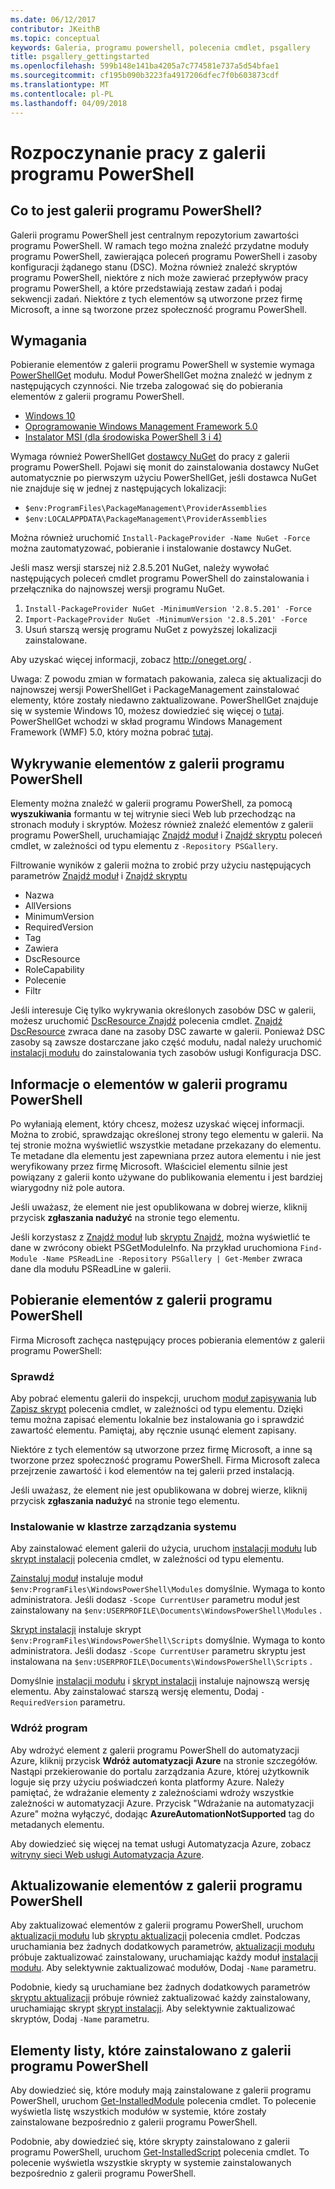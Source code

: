 ```yaml
---
ms.date: 06/12/2017
contributor: JKeithB
ms.topic: conceptual
keywords: Galeria, programu powershell, polecenia cmdlet, psgallery
title: psgallery_gettingstarted
ms.openlocfilehash: 599b148e141ba4205a7c774581e737a5d54bfae1
ms.sourcegitcommit: cf195b090b3223fa4917206dfec7f0b603873cdf
ms.translationtype: MT
ms.contentlocale: pl-PL
ms.lasthandoff: 04/09/2018
---
```

# <a name="get-started-with-the-powershell-gallery"></a>Rozpoczynanie pracy z galerii programu PowerShell

## <a name="what-is-the-powershell-gallery"></a>Co to jest galerii programu PowerShell?

Galerii programu PowerShell jest centralnym repozytorium zawartości programu PowerShell.
W ramach tego można znaleźć przydatne moduły programu PowerShell, zawierająca poleceń programu PowerShell i zasoby konfiguracji żądanego stanu (DSC). Można również znaleźć skryptów programu PowerShell, niektóre z nich może zawierać przepływów pracy programu PowerShell, a które przedstawiają zestaw zadań i podaj sekwencji zadań.
Niektóre z tych elementów są utworzone przez firmę Microsoft, a inne są tworzone przez społeczność programu PowerShell.

## <a name="requirements"></a>Wymagania

Pobieranie elementów z galerii programu PowerShell w systemie wymaga [PowerShellGet](http://go.microsoft.com/fwlink/?LinkID=760387&clcid=0x409) modułu. Moduł PowerShellGet można znaleźć w jednym z następujących czynności. Nie trzeba zalogować się do pobierania elementów z galerii programu PowerShell.

-   [Windows 10](http://go.microsoft.com/fwlink/?LinkID=624830&clcid=0x409)
-   [Oprogramowanie Windows Management Framework 5.0](http://go.microsoft.com/fwlink/?LinkId=398175)
-   [Instalator MSI (dla środowiska PowerShell 3 i 4)](http://go.microsoft.com/fwlink/?LinkID=746217&clcid=0x409)

Wymaga również PowerShellGet [dostawcy NuGet](http://go.microsoft.com/fwlink/?LinkId=722208) do pracy z galerii programu PowerShell. Pojawi się monit do zainstalowania dostawcy NuGet automatycznie po pierwszym użyciu PowerShellGet, jeśli dostawca NuGet nie znajduje się w jednej z następujących lokalizacji:

- `$env:ProgramFiles\PackageManagement\ProviderAssemblies`
- `$env:LOCALAPPDATA\PackageManagement\ProviderAssemblies`

Można również uruchomić `Install-PackageProvider -Name NuGet -Force` można zautomatyzować, pobieranie i instalowanie dostawcy NuGet.


Jeśli masz wersji starszej niż 2.8.5.201 NuGet, należy wywołać następujących poleceń cmdlet programu PowerShell do zainstalowania i przełącznika do najnowszej wersji programu NuGet.

1.  `Install-PackageProvider NuGet -MinimumVersion '2.8.5.201' -Force`
2.  `Import-PackageProvider NuGet -MinimumVersion '2.8.5.201' -Force`
3.  Usuń starszą wersję programu NuGet z powyższej lokalizacji zainstalowane.

Aby uzyskać więcej informacji, zobacz <http://oneget.org/> .


Uwaga: Z powodu zmian w formatach pakowania, zaleca się aktualizacji do najnowszej wersji PowerShellGet i PackageManagement zainstalować elementy, które zostały niedawno zaktualizowane. PowerShellGet znajduje się w systemie Windows 10, możesz dowiedzieć się więcej o [tutaj](http://go.microsoft.com/fwlink/?LinkID=624830&clcid=0x409).
PowerShellGet wchodzi w skład programu Windows Management Framework (WMF) 5.0, który można pobrać [tutaj](http://go.microsoft.com/fwlink/?LinkId=398175).

## <a name="discovering-items-from-the-powershell-gallery"></a>Wykrywanie elementów z galerii programu PowerShell

Elementy można znaleźć w galerii programu PowerShell, za pomocą **wyszukiwania** formantu w tej witrynie sieci Web lub przechodząc na stronach moduły i skryptów. Możesz również znaleźć elementów z galerii programu PowerShell, uruchamiając [Znajdź moduł](https://go.microsoft.com/fwlink/?LinkId=821658) i [Znajdź skryptu](https://go.microsoft.com/fwlink/?LinkId=822322) poleceń cmdlet, w zależności od typu elementu z `-Repository PSGallery`.

Filtrowanie wyników z galerii można to zrobić przy użyciu następujących parametrów [Znajdź moduł](https://go.microsoft.com/fwlink/?LinkId=821658) i [Znajdź skryptu](https://go.microsoft.com/fwlink/?LinkId=822322)

- Nazwa
- AllVersions
- MinimumVersion
- RequiredVersion
- Tag
- Zawiera
- DscResource
- RoleCapability
- Polecenie
- Filtr

Jeśli interesuje Cię tylko wykrywania określonych zasobów DSC w galerii, możesz uruchomić [DscResource Znajdź](https://go.microsoft.com/fwlink/?LinkId=517196) polecenia cmdlet.
[Znajdź DscResource](https://go.microsoft.com/fwlink/?LinkId=517196) zwraca dane na zasoby DSC zawarte w galerii. Ponieważ DSC zasoby są zawsze dostarczane jako część modułu, nadal należy uruchomić [instalacji modułu](https://go.microsoft.com/fwlink/?LinkId=821663) do zainstalowania tych zasobów usługi Konfiguracja DSC.

## <a name="learning-about-items-in-the-powershell-gallery"></a>Informacje o elementów w galerii programu PowerShell

Po wyłaniają element, który chcesz, możesz uzyskać więcej informacji. Można to zrobić, sprawdzając określonej strony tego elementu w galerii. Na tej stronie można wyświetlić wszystkie metadane przekazany do elementu. Te metadane dla elementu jest zapewniana przez autora elementu i nie jest weryfikowany przez firmę Microsoft. Właściciel elementu silnie jest powiązany z galerii konto używane do publikowania elementu i jest bardziej wiarygodny niż pole autora.

Jeśli uważasz, że element nie jest opublikowana w dobrej wierze, kliknij przycisk **zgłaszania nadużyć** na stronie tego elementu.

Jeśli korzystasz z [Znajdź moduł](https://go.microsoft.com/fwlink/?LinkId=821658) lub [skryptu Znajdź](https://go.microsoft.com/fwlink/?LinkId=822322), można wyświetlić te dane w zwrócony obiekt PSGetModuleInfo.
Na przykład uruchomiona `Find-Module -Name PSReadLine -Repository PSGallery | Get-Member` zwraca dane dla modułu PSReadLine w galerii.

## <a name="downloading-items-from-the-powershell-gallery"></a>Pobieranie elementów z galerii programu PowerShell

Firma Microsoft zachęca następujący proces pobierania elementów z galerii programu PowerShell:

### <a name="inspect"></a>Sprawdź

Aby pobrać elementu galerii do inspekcji, uruchom [moduł zapisywania](https://go.microsoft.com/fwlink/?LinkId=821669) lub [Zapisz skrypt](https://go.microsoft.com/fwlink/?LinkId=822334) polecenia cmdlet, w zależności od typu elementu. Dzięki temu można zapisać elementu lokalnie bez instalowania go i sprawdzić zawartość elementu. Pamiętaj, aby ręcznie usunąć element zapisany.

Niektóre z tych elementów są utworzone przez firmę Microsoft, a inne są tworzone przez społeczność programu PowerShell. Firma Microsoft zaleca przejrzenie zawartość i kod elementów na tej galerii przed instalacją.

Jeśli uważasz, że element nie jest opublikowana w dobrej wierze, kliknij przycisk **zgłaszania nadużyć** na stronie tego elementu.

### <a name="install"></a>Instalowanie w klastrze zarządzania systemu

Aby zainstalować element galerii do użycia, uruchom [instalacji modułu](https://go.microsoft.com/fwlink/?LinkId=821663) lub [skrypt instalacji](https://go.microsoft.com/fwlink/?LinkId=822327) polecenia cmdlet, w zależności od typu elementu.

[Zainstaluj moduł](https://go.microsoft.com/fwlink/?LinkId=821663) instaluje moduł `$env:ProgramFiles\WindowsPowerShell\Modules` domyślnie. Wymaga to konto administratora. Jeśli dodasz `-Scope
CurrentUser` parametru moduł jest zainstalowany na `$env:USERPROFILE\Documents\WindowsPowerShell\Modules` .

[Skrypt instalacji](https://go.microsoft.com/fwlink/?LinkId=822327) instaluje skrypt `$env:ProgramFiles\WindowsPowerShell\Scripts` domyślnie. Wymaga to konto administratora. Jeśli dodasz `-Scope
CurrentUser` parametru skryptu jest instalowana na `$env:USERPROFILE\Documents\WindowsPowerShell\Scripts` .

Domyślnie [instalacji modułu](https://go.microsoft.com/fwlink/?LinkId=821663) i [skrypt instalacji](https://go.microsoft.com/fwlink/?LinkId=822327) instaluje najnowszą wersję elementu. Aby zainstalować starszą wersję elementu, Dodaj `-RequiredVersion` parametru.

### <a name="deploy"></a>Wdróż program

Aby wdrożyć element z galerii programu PowerShell do automatyzacji Azure, kliknij przycisk **Wdróż automatyzacji Azure** na stronie szczegółów. Nastąpi przekierowanie do portalu zarządzania Azure, której użytkownik loguje się przy użyciu poświadczeń konta platformy Azure. Należy pamiętać, że wdrażanie elementy z zależnościami wdroży wszystkie zależności w automatyzacji Azure. Przycisk "Wdrażanie na automatyzacji Azure" można wyłączyć, dodając **AzureAutomationNotSupported** tag do metadanych elementu.

Aby dowiedzieć się więcej na temat usługi Automatyzacja Azure, zobacz [witryny sieci Web usługi Automatyzacja Azure](http://azure.microsoft.com/services/automation/).

## <a name="updating-items-from-the-powershell-gallery"></a>Aktualizowanie elementów z galerii programu PowerShell

Aby zaktualizować elementów z galerii programu PowerShell, uruchom [aktualizacji modułu](https://go.microsoft.com/fwlink/?LinkID=398576) lub [skryptu aktualizacji](http://go.microsoft.com/fwlink/?LinkId=619787) polecenia cmdlet. Podczas uruchamiania bez żadnych dodatkowych parametrów, [aktualizacji modułu](https://go.microsoft.com/fwlink/?LinkID=398576) próbuje zaktualizować zainstalowany, uruchamiając każdy moduł [instalacji modułu](https://go.microsoft.com/fwlink/?LinkId=821663).
Aby selektywnie zaktualizować modułów, Dodaj `-Name` parametru.

Podobnie, kiedy są uruchamiane bez żadnych dodatkowych parametrów [skryptu aktualizacji](http://go.microsoft.com/fwlink/?LinkId=619787) próbuje również zaktualizować każdy zainstalowany, uruchamiając skrypt [skrypt instalacji](https://go.microsoft.com/fwlink/?LinkId=822327).
Aby selektywnie zaktualizować skryptów, Dodaj `-Name` parametru.

## <a name="list-items-that-you-have-installed-from-the-powershell-gallery"></a>Elementy listy, które zainstalowano z galerii programu PowerShell

Aby dowiedzieć się, które moduły mają zainstalowane z galerii programu PowerShell, uruchom [Get-InstalledModule](https://go.microsoft.com/fwlink/?LinkId=526863) polecenia cmdlet. To polecenie wyświetla listę wszystkich modułów w systemie, które zostały zainstalowane bezpośrednio z galerii programu PowerShell.

Podobnie, aby dowiedzieć się, które skrypty zainstalowano z galerii programu PowerShell, uruchom [Get-InstalledScript](https://go.microsoft.com/fwlink/?LinkId=619790) polecenia cmdlet. To polecenie wyświetla wszystkie skrypty w systemie zainstalowanych bezpośrednio z galerii programu PowerShell.